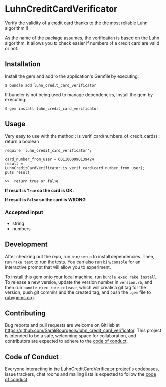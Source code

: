 # LuhnCreditCardVerificator

Verify the validity of a credit card thanks to the the most reliable Luhn algorithm !!

As the name of the package assumes, the verification is based on the Luhn algorithm. It allows you to check easier if numbers of a credit card are valid or not.


## Installation

Install the gem and add to the application's Gemfile by executing:

    $ bundle add luhn_credit_card_verificator

If bundler is not being used to manage dependencies, install the gem by executing:

    $ gem install luhn_credit_card_verificator

## Usage
Very easy to use with the method : is_verif_card(numbers_of_credit_cards) : return a boolean

```
require 'luhn_credit_card_verificator';

card_number_from_user = 6011000990139424
result = LuhnCreditCardVerificator.is_verif_card(card_number_from_user);
puts result

>>  return true or false
```

__If result is `True` so the card is OK.__

__If result is `False` so the card is WRONG__

### Accepted input 
- string 
- numbers


## Development

After checking out the repo, run `bin/setup` to install dependencies. Then, run `rake test` to run the tests. You can also run `bin/console` for an interactive prompt that will allow you to experiment.

To install this gem onto your local machine, run `bundle exec rake install`. To release a new version, update the version number in `version.rb`, and then run `bundle exec rake release`, which will create a git tag for the version, push git commits and the created tag, and push the `.gem` file to [rubygems.org](https://rubygems.org).

## Contributing

Bug reports and pull requests are welcome on GitHub at https://github.com/SarahBourgeois/luhn_credit_card_verificator. This project is intended to be a safe, welcoming space for collaboration, and contributors are expected to adhere to the [code of conduct](https://github.com/[USERNAME]/luhn_credit_card_verificator/blob/master/CODE_OF_CONDUCT.md).

## Code of Conduct

Everyone interacting in the LuhnCreditCardVerificator project's codebases, issue trackers, chat rooms and mailing lists is expected to follow the [code of conduct](https://github.com/[USERNAME]/luhn_credit_card_verificator/blob/master/CODE_OF_CONDUCT.md).
